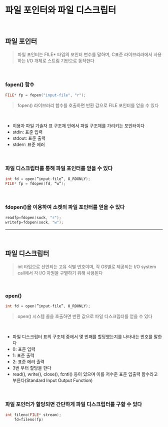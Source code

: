 # 파일 포인터와 파일 디스크립터

<br>

## 파일 포인터
> 파일 포인터는 FILE* 타입의 포인터 변수를 말하며, C표준 라이브리러에서 사용하는 I/O 개체로 스트림 기반으로 동작한다

<br>

### fopen() 함수

``` c
FILE* fp = fopen("input-file", "r");
```
> fopen() 라이브러리 함수를 호출하면 반환 값으로 FILE 포인터를 얻을 수 있다

<br>

 * 이용자 파일 기술자 표 구조체 안에서 파일 구조체를 가리키는 포인터이다
 * stdin: 표준 입력
 * stdout: 표준 출력
 * stderr: 표준 에러

<br>

### 파일 디스크립터를 통해 파일 포인터를 얻을 수 있다
    
 ```c
int fd = open(”input-file”, O_RDONLY);
FILE* fp = fdopen(fd, “w”);
```

<br>
    
### fdopen()을 이용하여 소켓의 파일 포인터를 얻을 수 있다
    
```c
readfp=fdopen(sock, "r");
writefp=fdopen(sock, "w");
```

---
<br>

## 파일 디스크립터
> int 타입으로 선언되는 고유 식별 번호이며, 각 OS별로 제공되는 I/O system call에서 각 I/O 자원을 구별하기 위해 사용된다

<br>

### open()
    
```c
int fd = open(”input-file”, O_RDONLY);
```
> open() 시스템 콜을 호출하면 반환 값으로 파일 디스크립터를 얻을 수 있다

<br>
    
- 파일 디스크립터 표의 구조체 중에서 몇 번째를 할당했는지를 나타내는 번호를 말한다
- 0: 표준 입력
- 1: 표준 출력
- 2: 표준 에러 출력
- 3번 부터 할당을 한다
- read(), write(), close(), fcntl() 등이 있으며 이를 저수준 표준 입출력 함수라고 부른다(Standard Input Output Function)

<br>

### 파일 포인터가 할당되면 간단하게 파일 디스크립터를 구할 수 있다
    
```c
int fileno(FILE* stream);
    fd=fileno(fp)
```
